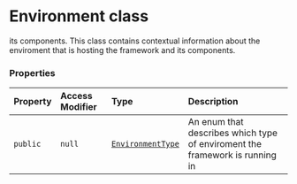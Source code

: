 # Environment class





its components. 
This class contains contextual information about the enviroment that is hosting the framework and 
its components.



### Properties

| Property	   | Access Modifier | Type	| Description|
|:-------------|:----|:-------|:-----------|
|`public`     | `null` | [`EnvironmentType`](environmenttype.md) | An enum that describes which type of enviroment the framework is running in |






